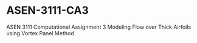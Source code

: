 # ASEN-3111-CA3
ASEN 3111 Computational Assignment 3 Modeling Flow over Thick Airfoils using Vortex Panel Method 
